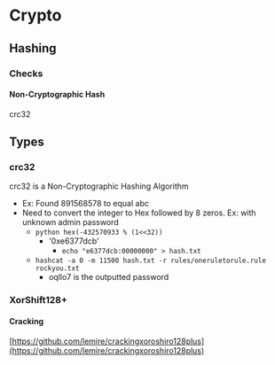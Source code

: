 # Crypto

## Hashing

### Checks

#### Non-Cryptographic Hash

crc32

## Types

### crc32&#x20;

crc32 is a Non-Cryptographic Hashing Algorithm

* Ex: Found 891568578 to equal abc
* Need to convert the integer to Hex followed by 8 zeros. Ex: with unknown admin password
  * `python hex(-432570933 % (1<<32))`
    * '0xe6377dcb'&#x20;
      * `echo "e6377dcb:00000000" > hash.txt`
  * `hashcat -a 0 -m 11500 hash.txt -r rules/oneruletorule.rule rockyou.txt`
    * oqllo7 is the outputted password

### XorShift128+

#### Cracking

[https://github.com/lemire/crackingxoroshiro128plus](https://github.com/lemire/crackingxoroshiro128plus)

